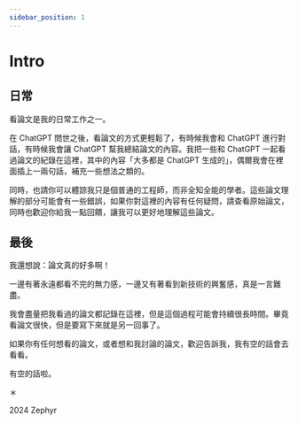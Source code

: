 ```yaml
---
sidebar_position: 1
---
```


# Intro

## 日常

看論文是我的日常工作之一。

在 ChatGPT 問世之後，看論文的方式更輕鬆了，有時候我會和 ChatGPT 進行對話，有時候我會讓 ChatGPT 幫我總結論文的內容。我把一些和 ChatGPT 一起看過論文的紀錄在這裡，其中的內容「大多都是 ChatGPT 生成的」，偶爾我會在裡面插上一兩句話，補充一些想法之類的。

同時，也請你可以體諒我只是個普通的工程師，而非全知全能的學者。這些論文理解的部分可能會有一些錯誤，如果你對這裡的內容有任何疑問，請查看原始論文，同時也歡迎你給我一點回饋，讓我可以更好地理解這些論文。

## 最後

我還想說：論文真的好多啊！

一邊有著永遠都看不完的無力感，一邊又有著看到新技術的興奮感，真是一言難盡。

我會盡量把我看過的論文都記錄在這裡，但是這個過程可能會持續很長時間。畢竟看論文很快，但是要寫下來就是另一回事了。

如果你有任何想看的論文，或者想和我討論的論文，歡迎告訴我，我有空的話會去看看。

有空的話啦。

＊

2024 Zephyr